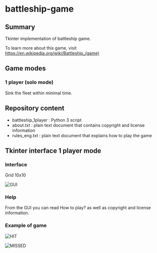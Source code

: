 # battleship-game

## Summary
Tkinter implementation of battleship game.

To learn more about this game, visit https://en.wikipedia.org/wiki/Battleship_(game)

## Game modes

### 1 player (solo mode)
Sink the fleet within minimal time.

## Repository content
* battleship_1player : Python 3 script
* about.txt : plain text document that contains copyright and license information
* rules_eng.txt : plain text document that explains how to play the game

## Tkinter interface 1 player mode

### Interface

Grid 10x10

![GUI](https://user-images.githubusercontent.com/82372483/133255011-8ea2deb0-447d-4592-9728-5ae7cca059d6.png)

### Help

From the GUI you can read How to play? as well as copyright and license information.

### Example of game

![HIT](https://user-images.githubusercontent.com/82372483/133255342-d2e955d2-c1fa-4e08-bc0e-8686fc128bf9.png)

![MISSED](https://user-images.githubusercontent.com/82372483/133255348-8167a46c-b594-4c26-9001-09765296f35f.png)

